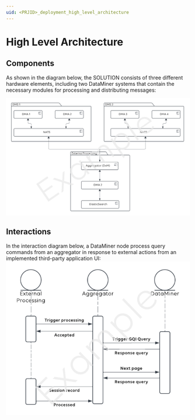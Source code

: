 ```yaml
---
uid: <PRJID>_deployment_high_level_architecture
---
```


# High Level Architecture

<!-- REMOVABLE DESCRIPTION
A high-level architecture outlines the interconnected components and how they interact to deliver a cohesive solution. It can be organized around elements (hardware or software) providing functionality to form the services utilized by end users.
-->
## Components
As shown in the diagram below, the SOLUTION consists of three different hardware elements, including two DataMiner systems that contain the necessary modules for processing and distributing messages:

![components.png](../../../images/PRJNAME/components.png)

## Interactions

In the interaction diagram below, a DataMiner node process query commands from an aggregator in response to external actions from an implemented third-party application UI:
![interactions.png](../../../images/PRJNAME/interactions.png)